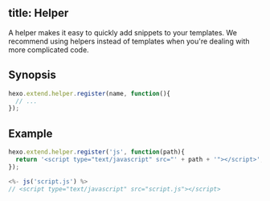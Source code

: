 title: Helper
---
A helper makes it easy to quickly add snippets to your templates. We recommend using helpers instead of templates when you're dealing with more complicated code.

## Synopsis

``` js
hexo.extend.helper.register(name, function(){
  // ...
});
```

## Example

``` js
hexo.extend.helper.register('js', function(path){
  return '<script type="text/javascript" src="' + path + '"></script>';
});
```

``` js
<%- js('script.js') %>
// <script type="text/javascript" src="script.js"></script>
```
